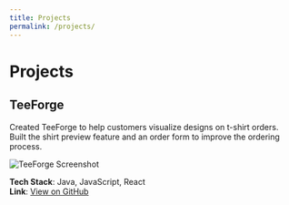```yaml
---
title: Projects
permalink: /projects/
---
```


# Projects

## TeeForge
Created TeeForge to help customers visualize designs on t-shirt orders.  
Built the shirt preview feature and an order form to improve the ordering process.  

![TeeForge Screenshot](assets/images/teeforge-screenshot.png)

**Tech Stack**: Java, JavaScript, React  
**Link**: [View on GitHub](https://github.com/KingJepy/TeeForge)
